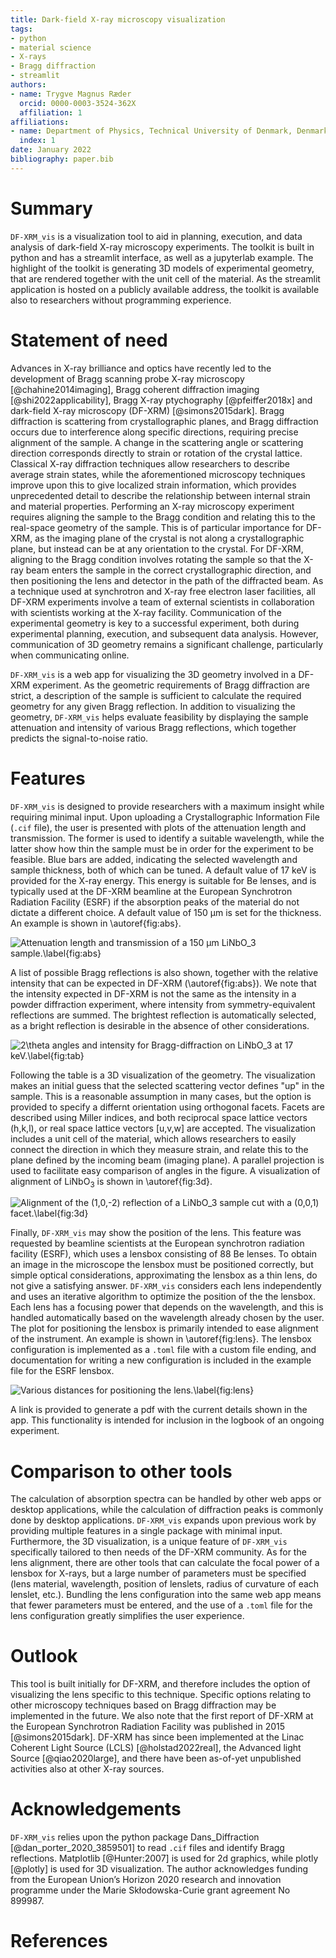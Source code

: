 ```yaml
---
title: Dark-field X-ray microscopy visualization
tags:
- python
- material science
- X-rays
- Bragg diffraction
- streamlit
authors:
- name: Trygve Magnus Ræder
  orcid: 0000-0003-3524-362X
  affiliation: 1
affiliations:
- name: Department of Physics, Technical University of Denmark, Denmark
  index: 1
date: January 2022
bibliography: paper.bib
---
```




# Summary
`DF-XRM_vis` is a visualization tool to aid in planning, execution, and data analysis of dark-field X-ray microscopy experiments.
The toolkit is built in python and has a streamlit interface, as well as a jupyterlab example. The highlight of the toolkit is generating 3D models of experimental geometry, that are rendered together with the unit cell of the material.
As the streamlit application is hosted on a publicly available address, the toolkit is available also to researchers without programming experience.

# Statement of need

Advances in X-ray brilliance and optics have recently led to the development of Bragg scanning probe X-ray microscopy [@chahine2014imaging], Bragg coherent diffraction imaging [@shi2022applicability], Bragg X-ray ptychography [@pfeiffer2018x] and dark-field X-ray microscopy (DF-XRM) [@simons2015dark].
Bragg diffraction is scattering from crystallographic planes, and Bragg diffraction occurs due to interference along specific directions, requiring precise alignment of the sample. 
A change in the scattering angle or scattering direction corresponds directly to strain or rotation of the crystal lattice.
Classical X-ray diffraction techniques allow researchers to describe average strain states, while the aforementioned microscopy techniques improve upon this to give localized strain information, which provides unprecedented detail to describe the relationship between internal strain and material properties.
Performing an X-ray microscopy experiment requires aligning the sample to the Bragg condition and relating this to the real-space geometry of the sample.
This is of particular importance for DF-XRM, as the imaging plane of the crystal is not along a crystallographic plane, but instead can be at any orientation to the crystal.
For DF-XRM, aligning to the Bragg condition involves rotating the sample so that the X-ray beam enters the sample in the correct crystallographic direction, and then positioning the lens and detector in the path of the diffracted beam.
As a technique used at synchrotron and X-ray free electron laser facilities, all DF-XRM experiments involve a team of external scientists in collaboration with scientists working at the X-ray facility.
Communication of the experimental geometry is key to a successful experiment, both during experimental planning, execution, and subsequent data analysis.
However, communication of 3D geometry remains a significant challenge, particularly when communicating online.

`DF-XRM_vis` is a web app for visualizing the 3D geometry involved in a DF-XRM experiment.
As the geometric requirements of Bragg diffraction are strict, a description of the sample is sufficient to calculate the required geometry for any given Bragg reflection.
In addition to visualizing the geometry, `DF-XRM_vis` helps evaluate feasibility by displaying the sample attenuation and intensity of various Bragg reflections, which together predicts the signal-to-noise ratio.

# Features


`DF-XRM_vis` is designed to provide researchers with a maximum insight while requiring minimal input. Upon uploading a Crystallographic Information File (`.cif` file), the user is presented with plots of the attenuation length and transmission.
The former is used to identify a suitable wavelength, while the latter show how thin the sample must be in order for the experiment to be feasible.
Blue bars are added, indicating the selected wavelength and sample thickness, both of which can be tuned.
A default value of 17 keV is provided for the X-ray energy. This energy is suitable for Be lenses, and is typically used at the DF-XRM beamline at the European Synchrotron Radiation Facility (ESRF) if the absorption peaks of the material do not dictate a different choice.
A default value of 150 µm is set for the thickness.
An example is shown in \autoref{fig:abs}.

![Attenuation length and transmission of a 150 µm LiNbO$_3$ sample.\label{fig:abs}](LNO_absorption.png)

A list of possible Bragg reflections is also shown, together with the relative intensity that can be expected in DF-XRM (\autoref{fig:abs}).
We note that the intensity expected in DF-XRM is not the same as the intensity in a powder diffraction experiment, where intensity from symmetry-equivalent reflections are summed.
The brightest reflection is automatically selected, as a bright reflection is desirable in the absence of other considerations.

![2$\theta$ angles and intensity for Bragg-diffraction on LiNbO$_3$ at 17 keV.\label{fig:tab}](table.png)

Following the table is a 3D visualization of the geometry.
The visualization makes an initial guess that the selected scattering vector defines "up" in the sample.
This is a reasonable assumption in many cases, but the option is provided to specify a differnt orientation using orthogonal facets.
Facets are described using Miller indices, and both reciprocal space lattice vectors (h,k,l), or real space lattice vectors [u,v,w] are accepted.
The visualization includes a unit cell of the material, which allows researchers to easily connect the direction in which they measure strain, and relate this to the plane defined by the incoming beam (imaging plane).
A parallel projection is used to facilitate easy comparison of angles in the figure.
A visualization of alignment of LiNbO$_3$ is shown in \autoref{fig:3d}.

![Alignment of the (1,0,-2) reflection of a LiNbO$_3$ sample cut with a (0,0,1) facet.\label{fig:3d}](3d.png)

Finally, `DF-XRM_vis` may show the position of the lens.
This feature was requested by beamline scientists at the European synchrotron radiation facility (ESRF), which uses a lensbox consisting of 88 Be lenses.
To obtain an image in the microscope the lensbox must be positioned correctly, but simple optical considerations, approximating the lensbox as a thin lens, do not give a satisfying answer. 
`DF-XRM_vis` considers each lens independently and uses an iterative algorithm to optimize the position of the the lensbox.
Each lens has a focusing power that depends on the wavelength, and this is handled automatically based on the wavelength already chosen by the user. 
The plot for positioning the lensbox is primarily intended to ease alignment of the instrument. An example is shown in \autoref{fig:lens}.
The lensbox configuration is implemented as a `.toml` file with a custom file ending, and documentation for writing a new configuration is included in the example file for the ESRF lensbox.

![Various distances for positioning the lens.\label{fig:lens}](lens.png)

A link is provided to generate a pdf with the current details shown in the app. This functionality is intended for inclusion in the logbook of an ongoing experiment.

# Comparison to other tools


The calculation of absorption spectra can be handled by other web apps or desktop applications, while the calculation of diffraction peaks is commonly done by desktop applications. 
`DF-XRM_vis` expands upon previous work by providing multiple features in a single package with minimal input.
Furthermore, the 3D visualization, is a unique feature of `DF-XRM_vis` specifically tailored to then needs of the DF-XRM community.
As for the lens alignment, there are other tools that can calculate the focal power of a lensbox for X-rays, but a large number of parameters must be specified (lens material, wavelength, position of lenslets, radius of curvature of each lenslet, etc.).
Bundling the lens configuration into the same web app means that fewer parameters must be entered, and the use of a `.toml` file for the lens configuration greatly simplifies the user experience.

# Outlook

This tool is built initially for DF-XRM, and therefore includes the option of visualizing the lens specific to this technique. Specific options relating to other microscopy techniques based on Bragg diffraction may be implemented in the future.
We also note that the first report of DF-XRM at the European Synchrotron Radiation Facility was published in 2015 [@simons2015dark].
DF-XRM has since been implemented at the Linac Coherent Light Source (LCLS) [@holstad2022real], the Advanced light Source [@qiao2020large], and there have been as-of-yet unpublished activities also at other X-ray sources.

# Acknowledgements

`DF-XRM_vis` relies upon the python package Dans_Diffraction [@dan_porter_2020_3859501] to read `.cif` files and identify Bragg reflections. Matplotlib [@Hunter:2007] is used for 2d graphics, while plotly [@plotly] is used for 3D visualization. The author acknowledges funding from the European
Union’s Horizon 2020 research and innovation programme under the Marie Skłodowska-Curie
grant agreement No 899987.

# References
